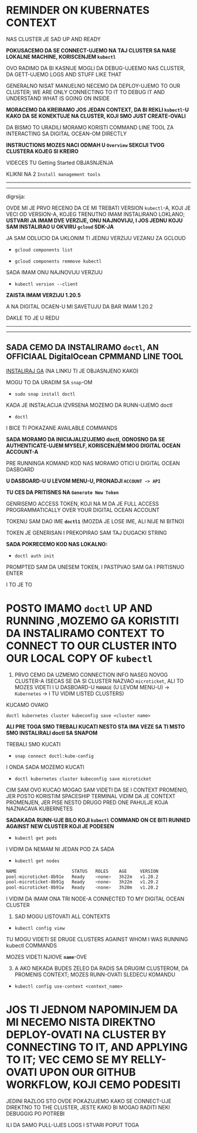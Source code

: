 # REMINDER ON KUBERNATES CONTEXT

NAS CLUSTER JE SAD UP AND READY

**POKUSACEMO DA SE CONNECT-UJEMO NA TAJ CLUSTER SA NASE LOKALNE MACHINE, KORISCENJEM `kubectl`**

OVO RADIMO DA BI KASNIJE MOGLI DA DEBUG-UJEEMO NAS CLUSTER, DA GETT-UJEMO LOGS AND STUFF LIKE THAT

GENERALNO NISAT MANUELNO NECEMO DA DEPLOY-UJEMO TO OUR CLUSTER; WE ARE ONLY CONNECTING TO IT TO DEBUG IT AND UNDERSTAND WHAT IS GOING ON INSIDE

**MORACEMO DA KREIRAMO JOS JEDAN CONTEXT, DA BI REKLI `kubectl`-U KAKO DA SE KONEKTUJE NA CLUSTER, KOJI SMO JUST CREATE-OVALI**

DA BISMO TO URADILI MORAMO KORISTI COMMAND LINE TOOL ZA INTERACTING SA DIGITAL OCEAN-OM DIRECTLY

**INSTRUCTIONS MOZES NACI ODMAH U `Overview` SEKCIJI TVOG CLUSTERA KOJEG SI KREIRO**

VIDECES TU Getting Started OBJASNJENJA

KLIKNI NA 2 `Install management tools`

***
***

digrsija:

OVDE MI JE PRVO RECENO DA CE MI TREBATI VERSION `kubectl`-A, KOJI JE VECI OD VERSION-A, KOJEG TRENUTNO IMAM INSTALIRANO LOKLANO; **USTVARI JA IMAM DVE VERZIJE, ONU NAJNOVIJU, I JOS JEDNU KOJU SAM INSTALIRAO U OKVIRU `gcloud` SDK-JA**

JA SAM ODLUCIO DA UKLONIM TI JEDNU VERZIJU VEZANU ZA GCLOUD

- `gcloud components list`

- `gcloud components remmove kubectl`

SADA IMAM ONU NAJNOVIJU VERZIJU

- `kubectl version --client`

**ZAISTA IMAM VERZIJU 1.20.5**

A NA DIGITAL OCAEN-U MI SAVETUJU DA BAR IMAM 1.20.2

DAKLE TO JE U REDU

***
***

## SADA CEMO DA INSTALIRAMO `doctl`, AN OFFICIAAL DigitalOcean CPMMAND LINE TOOL

[INSTALIRAJ GA](https://github.com/digitalocean/doctl) (NA LINKU TI JE OBJASNJENO KAKO)

MOGU TO DA URADIM SA `snap`-OM

- `sudo snap install doctl`

KADA JE INSTALACIJA IZVRSENA MOZEMO DA RUNN-UJEMO doctl

- `doctl`

I BICE TI POKAZANE AVAILABLE COMMANDS

**SADA MORAMO DA INICIAJALIZUJEMO doctl, ODNOSNO DA SE AUTHENTICATE-UJEM MYSELF, KORISCENJEM MOG DIGITAL OCEAN ACCOUNT-A**

PRE RUNNINGA KOMAND KOD NAS MORAMO OTICI U DIGITAL OCEAN DASBOARD

**U DASBOARD-U U LEVOM MENU-U, PRONADJI `ACCOUNT -> API`**

**TU CES DA PRITISNES NA `Generate New Token`**

GENRISEMO ACCESS TOKEN, KOJI NA M DA JE FULL ACCESS PROGRAMMATICALLY OVER YOUR DIGITAL OCEAN ACCOUNT

TOKENU SAM DAO IME **`doctl1`** (MOZDA JE LOSE IME, ALI NIJE NI BITNO)

TOKEN JE GENERISAN I PREKOPIRAO SAM TAJ DUGACKI STRING

**SADA POKRECEMO KOD NAS LOKALNO:**

- `doctl auth init`

PROMPTED SAM DA UNESEM TOKEN, I PASTPVAO SAM GA I PRITISNUO ENTER

I TO JE TO

# POSTO IMAMO `doctl` UP AND RUNNING ,MOZEMO GA KORISTITI DA INSTALIRAMO CONTEXT TO CONNECT TO OUR CLUSTER INTO OUR LOCAL COPY OF `kubectl`

1. PRVO CEMO DA UZMEMO CONNECTION INFO NASEG NOVOG CLUSTER-A (SECAS SE DA SI CLUSTER NAZVAO `microticket`, ALI TO MOZES VIDETI I U DASBOARD-U `MANAGE` (U LEVOM MENU-U) -> `Kubernetes` -> I TU VIDIM LISTED CLUSTERS)

KUCAMO OVAKO

`doctl kubernetes cluster kubeconfig save <cluster name>`

**ALI PRE TOGA SMO TREBALI KUCATI NESTO STA IMA VEZE SA TI MSTO SMO INSTALIRALI doctl SA SNAPOM**

TREBALI SMO KUCATI

- `snap connect doctl:kube-config`

I ONDA SADA MOZEMO KUCATI

- `doctl kubernetes cluster kubeconfig save microticket`

CIM SAM OVO KUCAO MOGAO SAM VIDETI DA SE I CONTEXT PROMENIO, JER POSTO KORISTIM SPACESHIP TERMINAL VIDIM DA JE CONTEXT PROMENJEN, JER PISE NESTO DRUGO PRED ONE PAHULJE KOJA NAZNACAVA KUBERNETES

**SADAKADA RUNN-UJE BILO KOJI `kubectl` COMMAND ON CE BITI RUNNED AGAINST NEW CLUSTER KOJI JE PODESEN**

- `kubectl get pods`

I VIDIM DA NEMAM NI JEDAN POD ZA SADA

- `kubectl get nodes`

```zsh
NAME                     STATUS   ROLES    AGE     VERSION
pool-microticket-8b91e   Ready    <none>   3h22m   v1.20.2
pool-microticket-8b91g   Ready    <none>   3h22m   v1.20.2
pool-microticket-8b91w   Ready    <none>   3h20m   v1.20.2
```

I VIDIM DA IMAM ONA TRI NODE-A CONNECTED TO MY DIGITAL OCEAN CLUSTER

1. SAD MOGU LISTOVATI ALL CONTEXTS

- `kubectl config view`

TU MOGU VIDETI SE DRUGE CLUSTERS AGAINST WHOM I WAS RUNNING kubectl COMMANDS

MOZES VIDETI NJIOVE **`name`**-OVE

3. A AKO NEKADA BUDES ZELEO DA RADIS SA DRUGIM CLUSTEROM, DA PROMENIS CONTEXT; MOZES RUNN-OVATI SLEDECU KOMANDU

- `kubectl config use-context <context_name>`

# JOS TI JEDNOM NAPOMINJEM DA MI NECEMO NISTA DIREKTNO DEPLOY-OVATI NA CLUSTER BY CONNECTING TO IT, AND APPLYING TO IT; VEC CEMO SE MY RELLY-OVATI UPON OUR GITHUB WORKFLOW, KOJI CEMO PODESITI

JEDINI RAZLOG STO OVDE POKAZUJEMO KAKO SE CONNECT-UJE DIREKTNO TO THE CLUSTER, JESTE KAKO BI MOGAO RADITI NEKI DEBUGGIG PO POTREBI

ILI DA SAMO PULL-UJES LOGS I STVARI POPUT TOGA
